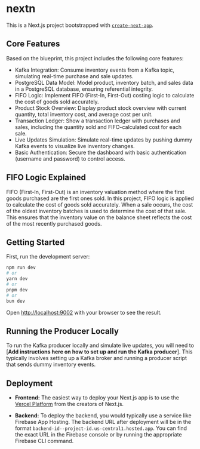 # nextn

This is a Next.js project bootstrapped with [`create-next-app`](https://github.com/vercel/next.js/tree/canary/packages/create-next-app).

## Core Features

Based on the blueprint, this project includes the following core features:

- Kafka Integration: Consume inventory events from a Kafka topic, simulating real-time purchase and sale updates.
- PostgreSQL Data Model: Model product, inventory batch, and sales data in a PostgreSQL database, ensuring referential integrity.
- FIFO Logic: Implement FIFO (First-In, First-Out) costing logic to calculate the cost of goods sold accurately.
- Product Stock Overview: Display product stock overview with current quantity, total inventory cost, and average cost per unit.
- Transaction Ledger: Show a transaction ledger with purchases and sales, including the quantity sold and FIFO-calculated cost for each sale.
- Live Updates Simulation: Simulate real-time updates by pushing dummy Kafka events to visualize live inventory changes.
- Basic Authentication: Secure the dashboard with basic authentication (username and password) to control access.

## FIFO Logic Explained

FIFO (First-In, First-Out) is an inventory valuation method where the first goods purchased are the first ones sold. In this project, FIFO logic is applied to calculate the cost of goods sold accurately. When a sale occurs, the cost of the oldest inventory batches is used to determine the cost of that sale. This ensures that the inventory value on the balance sheet reflects the cost of the most recently purchased goods.

## Getting Started

First, run the development server:

```bash
npm run dev
# or
yarn dev
# or
pnpm dev
# or
bun dev
```

Open [http://localhost:9002](http://localhost:9002) with your browser to see the result.

## Running the Producer Locally

To run the Kafka producer locally and simulate live updates, you will need to [**Add instructions here on how to set up and run the Kafka producer**]. This typically involves setting up a Kafka broker and running a producer script that sends dummy inventory events.

## Deployment

- **Frontend:** The easiest way to deploy your Next.js app is to use the [Vercel Platform](https://vercel.com/new?utm_medium=default-template&filter=next.js&utm_source=create-next-app&utm_campaign=create-next-app-readme) from the creators of Next.js.

- **Backend:** To deploy the backend, you would typically use a service like Firebase App Hosting. The backend URL after deployment will be in the format `backend-id--project-id.us-central1.hosted.app`. You can find the exact URL in the Firebase console or by running the appropriate Firebase CLI command.

